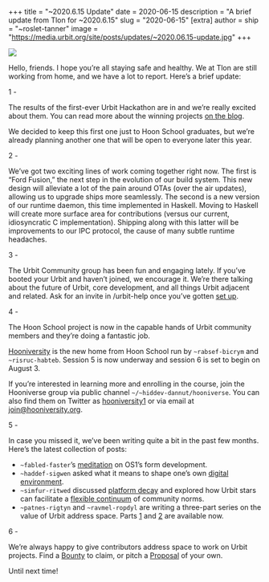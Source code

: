 +++
title = "~2020.6.15 Update"
date = 2020-06-15
description = "A brief update from Tlon for ~2020.6.15"
slug = "2020-06-15"
[extra]
author = 
ship = "~roslet-tanner"
image = "https://media.urbit.org/site/posts/updates/~2020.06.15-update.jpg"
+++

![](https://media.urbit.org/site/posts/updates/~2020.06.15-update.jpg)

Hello, friends. I hope you’re all staying safe and healthy. We at Tlon are still working from home, and we have a lot to report. Here’s a brief update:

1 - 

The results of the first-ever Urbit Hackathon are in and we’re really excited about them. You can read more about the winning projects [on the blog](https://urbit.org/blog/hackathon-results/).

We decided to keep this first one just to Hoon School graduates, but we’re already planning another one that will be open to everyone later this year.
 
 
2 -
 
We’ve got two exciting lines of work coming together right now. The first is “Ford Fusion,” the next step in the evolution of our build system. This new design will alleviate a lot of the pain around OTAs (over the air updates), allowing us to upgrade ships more seamlessly. The second is a new version of our runtime daemon, this time implemented in Haskell. Moving to Haskell will create more surface area for contributions (versus our current, idiosyncratic C implementation). Shipping along with this latter will be improvements to our IPC protocol, the cause of many subtle runtime headaches.
 
 
3 - 
 
The Urbit Community group has been fun and engaging lately. If you’ve booted your Urbit and haven’t joined, we encourage it. We’re there talking about the future of Urbit, core development, and all things Urbit adjacent and related. Ask for an invite in /urbit-help once you’ve gotten [set up](https://urbit.org/using/install).
 
 
4 - 
 
The Hoon School project is now in the capable hands of Urbit community members and they’re doing a fantastic job.
 
[Hooniversity](https://hooniversity.org/) is the new home from Hoon School run by `~rabsef-bicrym` and `~risruc-habteb`. Session 5 is now underway and session 6 is set to begin on August 3. 
 
If you’re interested in learning more and enrolling in the course, join the Hooniverse group via public channel `~/~hiddev-dannut/hooniverse`. You can also find them on Twitter as [hooniversity1](https://twitter.com/hooniversity1) or via email at join@hooniversity.org. 
 
 
5 - 

In case you missed it, we’ve been writing quite a bit in the past few months. Here’s the latest collection of posts:

- `~fabled-faster`’s [meditation](https://urbit.org/blog/infrastructural/) on OS1’s form development.
- `~haddef-sigwen` asked what it means to shape one’s own [digital environment](https://urbit.org/blog/tools-of-our-own/).
- `~simfur-ritwed` discussed [platform decay](https://urbit.org/blog/platform-decay/) and explored how Urbit stars can facilitate a [flexible continuum](https://urbit.org/blog/the-missing-middle/) of community norms.
- `~patnes-rigtyn` and `~ravmel-ropdyl` are writing a three-part series on the value of Urbit address space. Parts [1](https://urbit.org/blog/value-of-address-space-pt1/) and [2](https://urbit.org/blog/value-of-address-space-pt2/) are available now.


6 - 

We’re always happy to give contributors address space to work on Urbit projects. Find a [Bounty](https://grants.urbit.org/bounties) to claim, or pitch a [Proposal](https://grants.urbit.org/proposals) of your own. 
 
 
Until next time!
